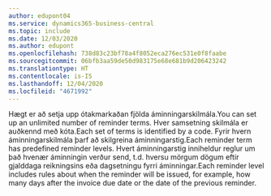 ```yaml
---
author: edupont04
ms.service: dynamics365-business-central
ms.topic: include
ms.date: 12/03/2020
ms.author: edupont
ms.openlocfilehash: 738d83c23bf78a4f8052eca276ec531e0f8faabe
ms.sourcegitcommit: 06bfb3aa59de50d983175e68e681b9d206423242
ms.translationtype: HT
ms.contentlocale: is-IS
ms.lasthandoff: 12/04/2020
ms.locfileid: "4671992"
---
```

<span data-ttu-id="4c9df-101">Hægt er að setja upp ótakmarkaðan fjölda áminningarskilmála.</span><span class="sxs-lookup"><span data-stu-id="4c9df-101">You can set up an unlimited number of reminder terms.</span></span> <span data-ttu-id="4c9df-102">Hver samsetning skilmála er auðkennd með kóta.</span><span class="sxs-lookup"><span data-stu-id="4c9df-102">Each set of terms is identified by a code.</span></span> <span data-ttu-id="4c9df-103">Fyrir hvern áminningarskilmála þarf að skilgreina áminningarstig.</span><span class="sxs-lookup"><span data-stu-id="4c9df-103">Each reminder term has predefined reminder levels.</span></span> <span data-ttu-id="4c9df-104">Hvert áminningarstig inniheldur reglur um það hvenær áminningin verður send, t.d. hversu mörgum dögum eftir gjalddaga reikningsins eða dagsetningu fyrri áminningar.</span><span class="sxs-lookup"><span data-stu-id="4c9df-104">Each reminder level includes rules about when the reminder will be issued, for example, how many days after the invoice due date or the date of the previous reminder.</span></span>

